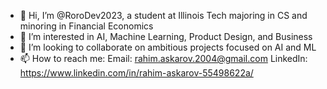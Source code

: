 - 👋 Hi, I’m @RoroDev2023, a student at Illinois Tech majoring in CS and minoring in Financial Economics
- 👀 I’m interested in AI, Machine Learning, Product Design, and Business
- 💞️ I’m looking to collaborate on ambitious projects focused on AI and ML
- 📫 How to reach me:
  Email: rahim.askarov.2004@gmail.com
  LinkedIn: https://www.linkedin.com/in/rahim-askarov-55498622a/

<!---
RoroDev2023/RoroDev2023 is a ✨ special ✨ repository because its `README.md` (this file) appears on your GitHub profile.
You can click the Preview link to take a look at your changes.
--->
